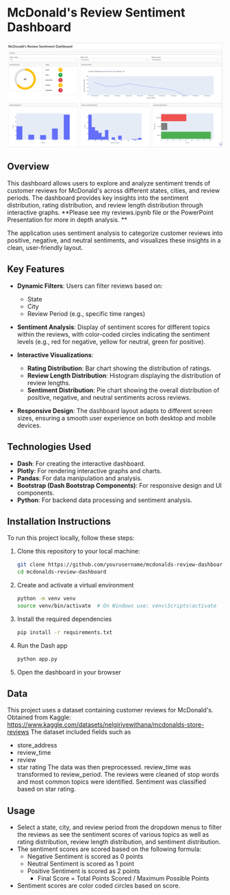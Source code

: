 # McDonald's Review Sentiment Dashboard

![Dashboard](https://github.com/carissa406/McDonalds/blob/main/dashboard.PNG)

## Overview
This dashboard allows users to explore and analyze sentiment trends of customer reviews for McDonald's across different states, cities, and review periods. The dashboard provides key insights into the sentiment distribution, rating distribution, and review length distribution through interactive graphs.
**Please see my reviews.ipynb file or the PowerPoint Presentation for more in depth analysis. **

The application uses sentiment analysis to categorize customer reviews into positive, negative, and neutral sentiments, and visualizes these insights in a clean, user-friendly layout.

## Key Features
- **Dynamic Filters**: Users can filter reviews based on:
  - State
  - City
  - Review Period (e.g., specific time ranges)

- **Sentiment Analysis**: Display of sentiment scores for different topics within the reviews, with color-coded circles indicating the sentiment levels (e.g., red for negative, yellow for neutral, green for positive).

- **Interactive Visualizations**:
  - **Rating Distribution**: Bar chart showing the distribution of ratings.
  - **Review Length Distribution**: Histogram displaying the distribution of review lengths.
  - **Sentiment Distribution**: Pie chart showing the overall distribution of positive, negative, and neutral sentiments across reviews.

- **Responsive Design**: The dashboard layout adapts to different screen sizes, ensuring a smooth user experience on both desktop and mobile devices.

## Technologies Used
- **Dash**: For creating the interactive dashboard.
- **Plotly**: For rendering interactive graphs and charts.
- **Pandas**: For data manipulation and analysis.
- **Bootstrap (Dash Bootstrap Components)**: For responsive design and UI components.
- **Python**: For backend data processing and sentiment analysis.

## Installation Instructions
To run this project locally, follow these steps:

1. Clone this repository to your local machine:
   ```bash
   git clone https://github.com/yourusername/mcdonalds-review-dashboard.git
   cd mcdonalds-review-dashboard
2. Create and activate a virtual environment
   ```bash
   python -m venv venv
   source venv/bin/activate  # On Windows use: venv\Scripts\activate
3. Install the required dependencies
   ```bash
   pip install -r requirements.txt
4. Run the Dash app
   ```bash
   python app.py
5. Open the dashboard in your browser

## Data
This project uses a dataset containing customer reviews for McDonald's. Obtained from Kaggle: https://www.kaggle.com/datasets/nelgiriyewithana/mcdonalds-store-reviews
The dataset included fields such as 
- store_address
- review_time
- review
- star rating
The data was then preprocessed. review_time was transformed to review_period. The reviews were cleaned of stop words and most common topics were identified. Sentiment was classified based on star rating.

## Usage
- Select a state, city, and review period from the dropdown menus to filter the reviews as see the sentiment scores of various topics as well as rating distribution, review length distribution, and sentiment distribution.
- The sentiment scores are scored based on the following formula:
  - Negative Sentiment is scored as 0 points
  - Neutral Sentiment is scored as 1 point
  - Positive Sentiment is scored as 2 points
      - Final Score = Total Points Scored / Maximum Possible Points
- Sentiment scores are color coded circles based on score.
